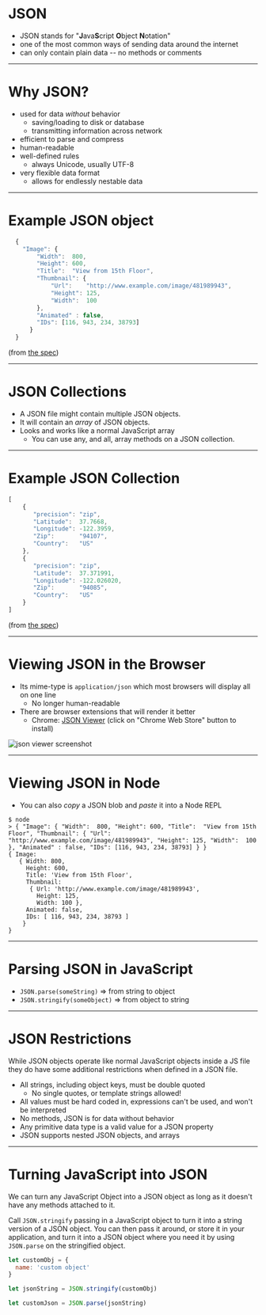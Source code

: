 # JSON

- JSON stands for "**J**ava**S**cript **O**bject **N**otation"
- one of the most common ways of sending data around the internet
- can only contain plain data -- no methods or comments

---

# Why JSON?

* used for data *without* behavior
  * saving/loading to disk or database
  * transmitting information across network
* efficient to parse and compress
* human-readable
* well-defined rules
  * always Unicode, usually UTF-8
* very flexible data format
  * allows for endlessly nestable data

---

# Example JSON object

```javascript
  {
    "Image": {
        "Width":  800,
        "Height": 600,
        "Title":  "View from 15th Floor",
        "Thumbnail": {
            "Url":    "http://www.example.com/image/481989943",
            "Height": 125,
            "Width":  100
        },
        "Animated" : false,
        "IDs": [116, 943, 234, 38793]
      }
  }
```

(from [the spec](https://tools.ietf.org/html/rfc7159#section-13))

---

# JSON Collections

- A JSON file might contain multiple JSON objects.
- It will contain an *array* of JSON objects.
- Looks and works like a normal JavaScript array
  - You can use any, and all, array methods on a JSON collection.

---

# Example JSON Collection

```javascript
[
    {
       "precision": "zip",
       "Latitude":  37.7668,
       "Longitude": -122.3959,
       "Zip":       "94107",
       "Country":   "US"
    },
    {
       "precision": "zip",
       "Latitude":  37.371991,
       "Longitude": -122.026020,
       "Zip":       "94085",
       "Country":   "US"
    }
]
```

(from [the spec](https://tools.ietf.org/html/rfc7159#section-13))

---

# Viewing JSON in the Browser

* Its mime-type is `application/json` which most browsers will display all on one line
  * No longer human-readable
* There are browser extensions that will render it better
  * Chrome: [JSON Viewer](https://github.com/tulios/json-viewer) (click on "Chrome Web Store" button to install)


![json viewer screenshot](https://raw.githubusercontent.com/tulios/json-viewer/master/screenshot.png)

---

# Viewing JSON in Node

* You can also _copy_ a JSON blob and _paste_ it into a Node REPL 

```
$ node
> { "Image": { "Width":  800, "Height": 600, "Title":  "View from 15th Floor", "Thumbnail": { "Url":    "http://www.example.com/image/481989943", "Height": 125, "Width":  100 }, "Animated" : false, "IDs": [116, 943, 234, 38793] } }
{ Image:
   { Width: 800,
     Height: 600,
     Title: 'View from 15th Floor',
     Thumbnail:
      { Url: 'http://www.example.com/image/481989943',
        Height: 125,
        Width: 100 },
     Animated: false,
     IDs: [ 116, 943, 234, 38793 ]
    }
}
```

---

# Parsing JSON in JavaScript

- `JSON.parse(someString)` => from string to object
- `JSON.stringify(someObject)` => from object to string

---

# JSON Restrictions

While JSON objects operate like normal JavaScript objects inside a JS file they do have some additional restrictions when defined in a JSON file.

* All strings, including object keys, must be double quoted
  * No single quotes, or template strings allowed!
* All values must be hard coded in, expressions can't be used, and won't be interpreted
* No methods, JSON is for data without behavior
* Any primitive data type is a valid value for a JSON property
* JSON supports nested JSON objects, and arrays

---

# Turning JavaScript into JSON

We can turn any JavaScript Object into a JSON object as long as it doesn't have any methods attached to it.

Call `JSON.stringify` passing in a JavaScript object to turn it into a string version of a JSON object. You can then pass it around, or store it in your application, and turn it into a JSON object where you need it by using `JSON.parse` on the stringified object.

```js
let customObj = {
  name: 'custom object'
}

let jsonString = JSON.stringify(customObj)
```

```js
let customJson = JSON.parse(jsonString)
```


